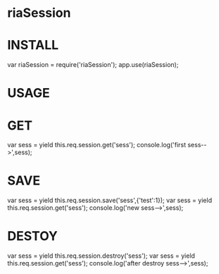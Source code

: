 riaSession
====

INSTALL
==========

var riaSession = require('riaSession');
app.use(riaSession);

USAGE
==========

GET
==========
var sess = yield this.req.session.get('sess');
console.log('first sess-->',sess);

SAVE
==========
var sess = yield this.req.session.save('sess',{'test':1});
var sess = yield this.req.session.get('sess');
console.log('new sess-->',sess);

DESTOY
==========
var sess = yield this.req.session.destroy('sess');
var sess = yield this.req.session.get('sess');
console.log('after destroy sess-->',sess);